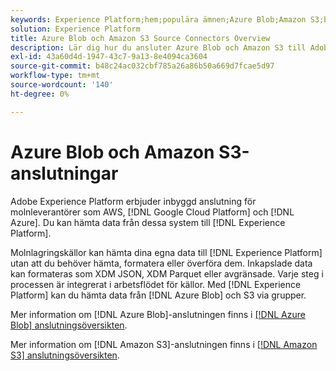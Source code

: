 ```yaml
---
keywords: Experience Platform;hem;populära ämnen;Azure Blob;Amazon S3;blob;Blob;S3;s3
solution: Experience Platform
title: Azure Blob och Amazon S3 Source Connectors Overview
description: Lär dig hur du ansluter Azure Blob och Amazon S3 till Adobe Experience Platform med API:er eller användargränssnittet.
exl-id: 43a60d4d-1947-43c7-9a13-8e4094ca3604
source-git-commit: b48c24ac032cbf785a26a86b50a669d7fcae5d97
workflow-type: tm+mt
source-wordcount: '140'
ht-degree: 0%

---
```


# Azure Blob och Amazon S3-anslutningar

Adobe Experience Platform erbjuder inbyggd anslutning för molnleverantörer som AWS, [!DNL Google Cloud Platform] och [!DNL Azure]. Du kan hämta data från dessa system till [!DNL Experience Platform].

Molnlagringskällor kan hämta dina egna data till [!DNL Experience Platform] utan att du behöver hämta, formatera eller överföra dem. Inkapslade data kan formateras som XDM JSON, XDM Parquet eller avgränsade. Varje steg i processen är integrerat i arbetsflödet för källor. Med [!DNL Experience Platform] kan du hämta data från [!DNL Azure Blob] och S3 via grupper.

Mer information om [!DNL Azure Blob]-anslutningen finns i [[!DNL Azure Blob] anslutningsöversikten](./blob.md).

Mer information om [!DNL Amazon S3]-anslutningen finns i [[!DNL Amazon S3] anslutningsöversikten](./s3.md).
